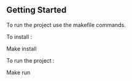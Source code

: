 ## Getting Started

To run the project use the makefile commands.

To install :

Make install

To run the project :

Make run